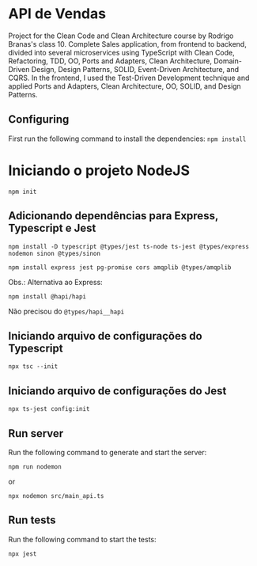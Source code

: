 # API de Vendas 

Project for the Clean Code and Clean Architecture course by Rodrigo Branas's class 10. Complete Sales application, from frontend to backend, divided into several microservices using TypeScript with Clean Code, Refactoring, TDD, OO, Ports and Adapters, Clean Architecture, Domain-Driven Design, Design Patterns, SOLID, Event-Driven Architecture, and CQRS. In the frontend, I used the Test-Driven Development technique and applied Ports and Adapters, Clean Architecture, OO, SOLID, and Design Patterns.

## Configuring

First run the following command to install the dependencies:
`npm install`

# Iniciando o projeto NodeJS

`npm init`

## Adicionando dependências para Express, Typescript e Jest

`npm install -D typescript @types/jest ts-node ts-jest @types/express nodemon sinon @types/sinon`

`npm install express jest pg-promise cors amqplib @types/amqplib`

Obs.: Alternativa ao Express:

`npm install @hapi/hapi`

Não precisou do `@types/hapi__hapi`

## Iniciando arquivo de configurações do Typescript

`npx tsc --init`

## Iniciando arquivo de configurações do Jest

`npx ts-jest config:init`

## Run server

Run the following command to generate and start the server:

`npm run nodemon`

or 

`npx nodemon src/main_api.ts`

## Run tests

Run the following command to start the tests:

`npx jest`
